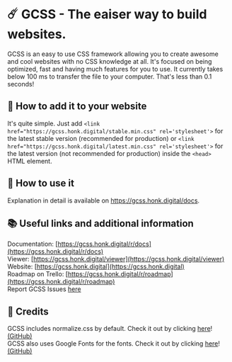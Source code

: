 # ☄️ GCSS - The eaiser way to build websites.
GCSS is an easy to use CSS framework allowing you to create awesome and cool websites with no CSS knowledge at all. It's focused on being optimized, fast and having much features for you to use. It currently takes below 100 ms to transfer the file to your computer. That's less than 0.1 seconds!

## 💼 How to add it to your website
It's quite simple. Just add `<link href="https://gcss.honk.digital/stable.min.css" rel='stylesheet'>` for the latest stable version (recommended for production) or `<link href="https://gcss.honk.digital/latest.min.css" rel='stylesheet'>` for the latest version (not recommended for production) inside the `<head>` HTML element.

## 🎉 How to use it
Explanation in detail is available on https://gcss.honk.digital/docs.

## 📚 Useful links and additional information
Documentation: [https://gcss.honk.digital/r/docs](https://gcss.honk.digital/r/docs)<br>
Viewer: [https://gcss.honk.digital/viewer](https://gcss.honk.digital/viewer)<br>
Website: [https://gcss.honk.digital](https://gcss.honk.digital)<br>
Roadmap on Trello: [https://gcss.honk.digital/r/roadmap](https://gcss.honk.digital/r/roadmap)<br>
Report GCSS Issues [here](https://github.com/honklol/gcss/issues)

## 📌 Credits
GCSS includes normalize.css by default. Check it out by clicking [here](https://necolas.github.io/normalize.css/)! [(GitHub)](https://github.com/necolas/normalize.css)<br>
GCSS also uses Google Fonts for the fonts. Check it out by clicking [here](https://fonts.google.com)! [(GitHub)](https://github.com/google/fonts)